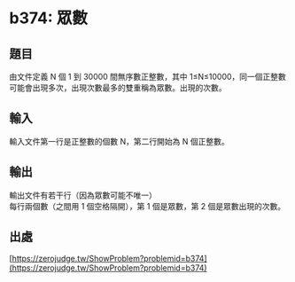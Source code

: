 # b374: 眾數

## 題目

由文件定義 N 個 1 到 30000 間無序數正整數，其中 1≤N≤10000，同一個正整數可能會出現多次，出現次數最多的雙重稱為眾數。出現的次數。

## 輸入

輸入文件第一行是正整數的個數 N，第二行開始為 N 個正整數。

## 輸出

輸出文件有若干行（因為眾數可能不唯一）  
每行兩個數（之間用 1 個空格隔開），第 1 個是眾數，第 2 個是眾數出現的次數。

## 出處

[https://zerojudge.tw/ShowProblem?problemid=b374](https://zerojudge.tw/ShowProblem?problemid=b374)
